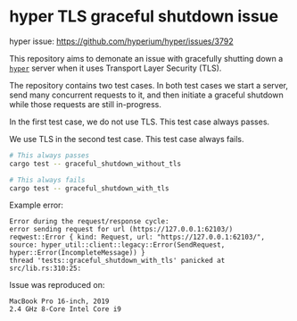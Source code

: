 # hyper TLS graceful shutdown issue

hyper issue: https://github.com/hyperium/hyper/issues/3792

This repository aims to demonate an issue with gracefully shutting down a [`hyper`] server
when it uses Transport Layer Security (TLS).

The repository contains two test cases.
In both test cases we start a server, send many concurrent requests to it, and then initiate a graceful shutdown while those requests are still in-progress.

In the first test case, we do not use TLS. This test case always passes.

We use TLS in the second test case. This test case always fails.

```sh
# This always passes
cargo test -- graceful_shutdown_without_tls

# This always fails
cargo test -- graceful_shutdown_with_tls
```

Example error:
```text
Error during the request/response cycle:
error sending request for url (https://127.0.0.1:62103/)
reqwest::Error { kind: Request, url: "https://127.0.0.1:62103/", source: hyper_util::client::legacy::Error(SendRequest, hyper::Error(IncompleteMessage)) }
thread 'tests::graceful_shutdown_with_tls' panicked at src/lib.rs:310:25:
```

Issue was reproduced on:
```text
MacBook Pro 16-inch, 2019
2.4 GHz 8-Core Intel Core i9
```

[`hyper`]: https://github.com/hyperium/hyper
